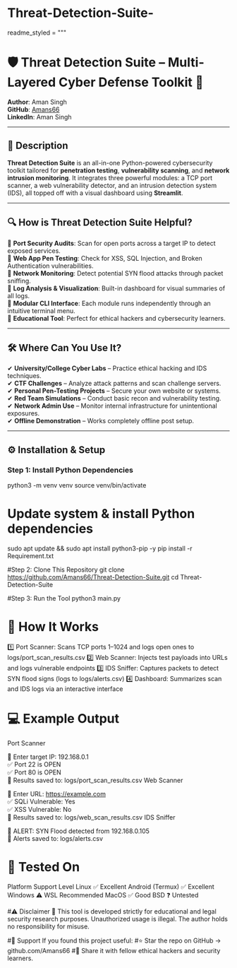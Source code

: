 # Threat-Detection-Suite-

readme_styled = """
# 🛡️ Threat Detection Suite – Multi-Layered Cyber Defense Toolkit 🔐  
**Author**: Aman Singh  
**GitHub**: [Amans66](https://github.com/Amans66)  
**LinkedIn**: Aman Singh  

---

## 📄 Description

**Threat Detection Suite** is an all-in-one Python-powered cybersecurity toolkit tailored for **penetration testing**, **vulnerability scanning**, and **network intrusion monitoring**. It integrates three powerful modules: a TCP port scanner, a web vulnerability detector, and an intrusion detection system (IDS), all topped off with a visual dashboard using **Streamlit**.

---

## 🔍 How is Threat Detection Suite Helpful?

🔹 **Port Security Audits**: Scan for open ports across a target IP to detect exposed services.  
🔹 **Web App Pen Testing**: Check for XSS, SQL Injection, and Broken Authentication vulnerabilities.  
🔹 **Network Monitoring**: Detect potential SYN flood attacks through packet sniffing.  
🔹 **Log Analysis & Visualization**: Built-in dashboard for visual summaries of all logs.  
🔹 **Modular CLI Interface**: Each module runs independently through an intuitive terminal menu.  
🔹 **Educational Tool**: Perfect for ethical hackers and cybersecurity learners.

---

## 🛠️ Where Can You Use It?

✔ **University/College Cyber Labs** – Practice ethical hacking and IDS techniques.  
✔ **CTF Challenges** – Analyze attack patterns and scan challenge servers.  
✔ **Personal Pen-Testing Projects** – Secure your own website or systems.  
✔ **Red Team Simulations** – Conduct basic recon and vulnerability testing.  
✔ **Network Admin Use** – Monitor internal infrastructure for unintentional exposures.  
✔ **Offline Demonstration** – Works completely offline post setup.

---

## ⚙️ Installation & Setup

### Step 1: Install Python Dependencies

python3 -m venv venv
source venv/bin/activate

# Update system & install Python dependencies
sudo apt update && sudo apt install python3-pip -y
pip install -r Requirement.txt

#Step 2: Clone This Repository
git clone https://github.com/Amans66/Threat-Detection-Suite.git
cd Threat-Detection-Suite

#Step 3: Run the Tool
python3 main.py

# 🚦 How It Works
1️⃣ Port Scanner: Scans TCP ports 1–1024 and logs open ones to logs/port_scan_results.csv
2️⃣ Web Scanner: Injects test payloads into URLs and logs vulnerable endpoints
3️⃣ IDS Sniffer: Captures packets to detect SYN flood signs (logs to logs/alerts.csv)
4️⃣ Dashboard: Summarizes scan and IDS logs via an interactive interface

# 💻 Example Output
Port Scanner

🔧 Enter target IP: 192.168.0.1  
✅ Port 22 is OPEN  
✅ Port 80 is OPEN  
📁 Results saved to: logs/port_scan_results.csv
Web Scanner


🔧 Enter URL: https://example.com  
✅ SQLi Vulnerable: Yes  
✅ XSS Vulnerable: No  
📁 Results saved to: logs/web_scan_results.csv
IDS Sniffer


🛑 ALERT: SYN Flood detected from 192.168.0.105  
📁 Alerts saved to: logs/alerts.csv

# 🧪 Tested On
Platform	Support Level
Linux	✅ Excellent
Android (Termux)	✅ Excellent
Windows	⚠️ WSL Recommended
MacOS	✅ Good
BSD	❓ Untested

#⚠️ Disclaimer
🚨 This tool is developed strictly for educational and legal security research purposes. Unauthorized usage is illegal. The author holds no responsibility for misuse.

#🙌 Support
If you found this project useful:
#⭐ Star the repo on GitHub → github.com/Amans66
#💬 Share it with fellow ethical hackers and security learners.
